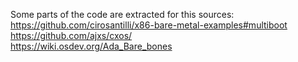 
Some parts of the code are extracted for this sources: <br />
https://github.com/cirosantilli/x86-bare-metal-examples#multiboot <br />
https://github.com/ajxs/cxos/ <br />
https://wiki.osdev.org/Ada_Bare_bones <br />
